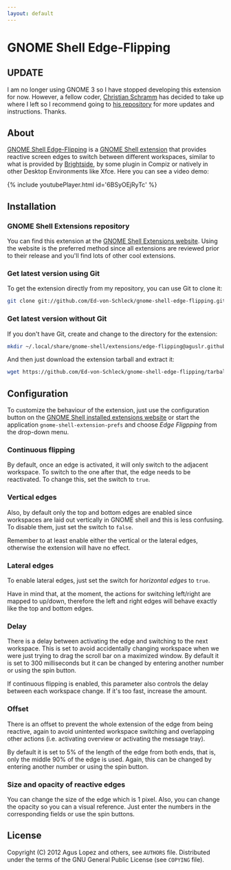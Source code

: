 ```yaml
---
layout: default
---
```

# GNOME Shell Edge-Flipping

## UPDATE

I am no longer using GNOME 3 so I have stopped developing this extension for now. However, a fellow coder, [Christian Schramm](https://github.com/Ed-von-Schleck) has decided to take up where I left so I recommend going to [his repository](https://github.com/Ed-von-Schleck/gnome-shell-edge-flipping) for more updates and instructions. Thanks.

## About

[GNOME Shell Edge-Flipping](http://aguslr.github.com/gnome-shell-edge-flipping/) is a [GNOME Shell extension](https://live.gnome.org/GnomeShell/Extensions) that provides reactive screen edges to switch between different workspaces, similar to what is provided by [Brightside](http://catmur.co.uk/brightside/), by some plugin in Compiz or natively in other Desktop Environments like Xfce. Here you can see a video demo:

{% include youtubePlayer.html id='6BSyOEjRyTc' %}

## Installation

### GNOME Shell Extensions repository

You can find this extension at the [GNOME Shell Extensions website](https://extensions.gnome.org/extension/275/edge-flipping/). Using the website is the preferred method since all extensions are reviewed prior to their release and you'll find lots of other cool extensions.

### Get latest version using Git

To get the extension directly from my repository, you can use Git to clone it:

```sh
git clone git://github.com/Ed-von-Schleck/gnome-shell-edge-flipping.git ~/.local/share/gnome-shell/extensions/edge-flipping@aguslr.github.com
```

### Get latest version without Git

If you don't have Git, create and change to the directory for the extension:

```sh
mkdir ~/.local/share/gnome-shell/extensions/edge-flipping@aguslr.github.com && cd $_
```
And then just download the extension tarball and extract it:

```sh
wget https://github.com/Ed-von-Schleck/gnome-shell-edge-flipping/tarball/master -O - | tar -xzv --strip-components 1
```

## Configuration

To customize the behaviour of the extension, just use the configuration button on the [GNOME Shell installed extensions website](https://extensions.gnome.org/local/) or start the application  `gnome-shell-extension-prefs` and choose *Edge Fligpping* from the drop-down menu.

### Continuous flipping

By default, once an edge is activated, it will only switch to the adjacent workspace. To switch to the one after that, the edge needs to be reactivated. To change this, set the switch to `true`.

### Vertical edges

Also, by default only the top and bottom edges are enabled since workspaces are laid out vertically in GNOME shell and this is less confusing. To disable them, just set the switch to `false`.

Remember to at least enable either the vertical or the lateral edges, otherwise the extension will have no effect.

### Lateral edges

To enable lateral edges, just set the switch for *horizontal edges* to `true`.

Have in mind that, at the moment, the actions for switching left/right are mapped to up/down, therefore the left and right edges will behave exactly like the top and bottom edges.

### Delay

There is a delay between activating the edge and switching to the next workspace. This is set to avoid accidentally changing workspace when we were just trying to drag the scroll bar on a maximized window. By default it is set to 300 milliseconds but it can be changed by entering another number or using the spin button.

If continuous flipping is enabled, this parameter also controls the delay between each workspace change. If it's too fast, increase the amount.

### Offset

There is an offset to prevent the whole extension of the edge from being reactive, again to avoid unintented workspace switching and overlapping other actions (i.e. activating overview or activating the message tray).

By default it is set to 5% of the length of the edge from both ends, that is, only the middle 90% of the edge is used. Again, this can be changed by entering another number or using the spin button.

### Size and opacity of reactive edges

You can change the size of the edge which is 1 pixel. Also, you can change the opacity so you can a visual reference. Just enter the numbers in the corresponding fields or use the spin buttons.

## License

Copyright (C) 2012 Agus Lopez and others, see `AUTHORS` file. Distributed under the terms of the GNU General Public License (see `COPYING` file).
